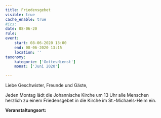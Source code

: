 ```yaml
---
title: Friedensgebet
visible: true
cache_enable: true
#ics: 
date: 08-06-20
rule: 
event:
	start: 08-06-2020 13:00
	end: 08-06-2020 13:15
	location: ''
taxonomy:
	kategorie: ['Gottesdienst']
	monat: ['Juni 2020']

---
```

Liebe Geschwister, Freunde und Gäste,

Jeden Montag lädt die Johannische Kirche um 13 Uhr alle Menschen herzlich zu einem Friedensgebet in die Kirche im St.-Michaels-Heim ein.



**Veranstaltungsort:** 

